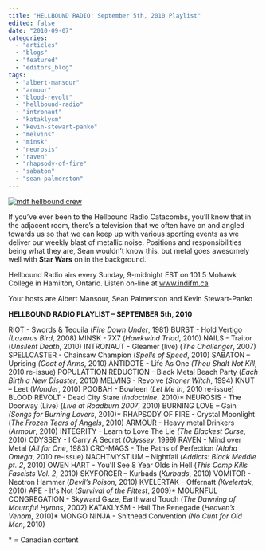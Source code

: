 ```yaml
---
title: "HELLBOUND RADIO: September 5th, 2010 Playlist"
edited: false
date: "2010-09-07"
categories:
  - "articles"
  - "blogs"
  - "featured"
  - "editors_blog"
tags:
  - "albert-mansour"
  - "armour"
  - "blood-revolt"
  - "hellbound-radio"
  - "intronaut"
  - "kataklysm"
  - "kevin-stewart-panko"
  - "melvins"
  - "minsk"
  - "neurosis"
  - "raven"
  - "rhapsody-of-fire"
  - "sabaton"
  - "sean-palmerston"
---
```


[![](http://www.hellbound.ca/wp-content/uploads/2010/06/mdf-hellbound-crew.jpg "mdf hellbound crew")](http://www.hellbound.ca/wp-content/uploads/2010/06/mdf-hellbound-crew.jpg)

If you’ve ever been to the Hellbound Radio Catacombs, you’ll know that in the adjacent room, there’s a television that we often have on and angled towards us so that we can keep up with various sporting events as we deliver our weekly blast of metallic noise. Positions and responsibilities being what they are, Sean wouldn’t know this, but metal goes awesomely well with **Star Wars** on in the background.

Hellbound Radio airs every Sunday, 9-midnight EST on 101.5 Mohawk College in Hamilton, Ontario. Listen on-line at www.indifm.ca

Your hosts are Albert Mansour, Sean Palmerston and Kevin Stewart-Panko

**HELLBOUND RADIO PLAYLIST – SEPTEMBER 5th, 2010**

RIOT - Swords & Tequila (_Fire Down Under_, 1981) BURST - Hold Vertigo _(Lazarus Bird_, 2008) MINSK - 7X7 (_Hawkwind Triad_, 2010) NAILS - Traitor (_Unsilent Death_, 2010) INTRONAUT - Gleamer (live) (_The Challenger_, 2007) SPELLCASTER - Chainsaw Champion (_Spells of Speed_, 2010) SABATON – Uprising _(Coat of Arms_, 2010) ANTIDOTE - Life As One _(Thou Shalt Not Kill_, 2010 re-issue) POPULATTION REDUCTION - Black Metal Beach Party (_Each Birth a New Disaster_, 2010) MELVINS - Revolve (_Stoner Witch_, 1994) KNUT – Leet (_Wonder_, 2010) POOBAH - Bowleen (_Let Me In_, 2010 re-issue) BLOOD REVOLT - Dead City Stare (_Indoctrine_, 2010)\* NEUROSIS - The Doorway (Live) (_Live at Roadburn 2007_, 2010) BURNING LOVE – Gain _(Songs for Burning Lovers_, 2010)\* RHAPSODY OF FIRE - Crystal Moonlight (_The Frozen Tears of Angels_, 2010) ARMOUR - Heavy metal Drinkers (_Armour_, 2010) INTEGRITY - Learn to Love The Lie _(The Blackest Curse_, 2010) ODYSSEY - I Carry A Secret (_Odyssey_, 1999) RAVEN - Mind over Metal (_All for One_, 1983) CRO-MAGS - The Paths of Perfection _(Alpha Omega_, 2010 re-issue) NACHTMYSTIUM – Nightfall (_Addicts: Black Meddle pt. 2_, 2010) OWEN HART - You'll See 8 Year Olds in Hell (_This Comp Kills Fascists Vol. 2_, 2010) SKYFORGER – Kurbads (_Kurbads_, 2010) VOMITOR - Neotron Hammer (_Devil’s Poison_, 2010) KVELERTAK – Offernatt _(Kvelertak_, 2010) APE - It's Not (_Survival of the Fittest_, 2009)\* MOURNFUL CONGREGATION - Skyward Gaze, Earthward Touch (_The Dawning of Mournful Hymns_, 2002) KATAKLYSM - Hail The Renegade (_Heaven’s Venom_, 2010)\* MONGO NINJA - Shithead Convention _(No Cunt for Old Men_, 2010)

\* = Canadian content
